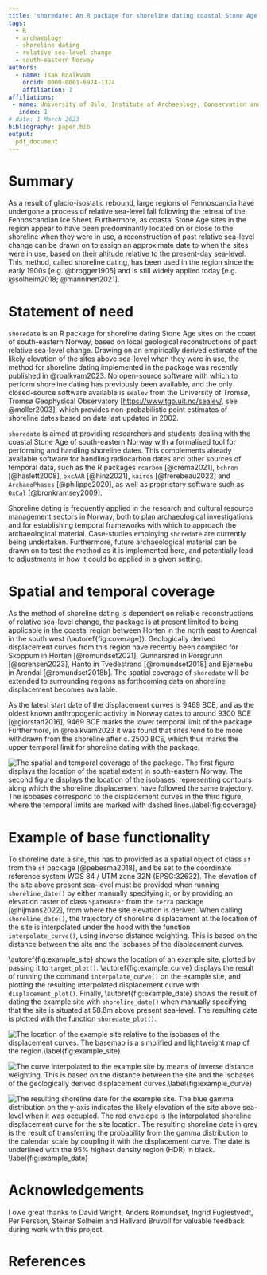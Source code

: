 ```yaml
---
title: 'shoredate: An R package for shoreline dating coastal Stone Age sites in south-eastern Norway'
tags:
  - R
  - archaeology
  - shoreline dating
  - relative sea-level change
  - south-eastern Norway
authors:
  - name: Isak Roalkvam
    orcid: 0000-0001-6974-1374
    affiliation: 1
affiliations:
 - name: University of Oslo, Institute of Archaeology, Conservation and History
   index: 1
# date: 1 March 2023 
bibliography: paper.bib
output: 
  pdf_document
---
```


# Summary

As a result of glacio-isostatic rebound, large regions of Fennoscandia have 
undergone a process of relative sea-level fall following the 
retreat of the Fennoscandian Ice Sheet. Furthermore, as coastal Stone Age sites 
in the region appear to have been predominantly located on or close to the 
shoreline when they were in use, a reconstruction of past relative sea-level 
change can be drawn on to assign an approximate date to when the sites were in 
use, based on their altitude relative to the present-day sea-level. This method,
called shoreline dating, has been used in the region since the early
1900s [e.g. @brogger1905] and is still widely applied today [e.g.
@solheim2018; @manninen2021].

# Statement of need

`shoredate` is an R package for shoreline dating Stone Age sites on the
coast of south-eastern Norway, based on local geological reconstructions
of past relative sea-level change. Drawing on an empirically derived
estimate of the likely elevation of the sites above sea-level when they
were in use, the method for shoreline dating implemented in the package was 
recently published in @roalkvam2023. No open-source software with which to
perform shoreline dating has previously been available, and the only
closed-source software available is `sealev` from the University of
Tromsø, Tromsø Geophysical Observatory
[<https://www.tgo.uit.no/sealev/>, see @moller2003], which provides
non-probabilistic point estimates of shoreline dates based on data last
updated in 2002.

`shoredate` is aimed at providing researchers and students dealing with
the coastal Stone Age of south-eastern Norway with a formalised tool for
performing and handling shoreline dates. This complements already
available software for handling radiocarbon dates and other sources of
temporal data, such as the R packages `rcarbon` [@crema2021], `bchron`
[@haslett2008], `oxcAAR` [@hinz2021], `kairos` [@frerebeau2022] and
`ArchaeoPhases` [@philippe2020], as well as proprietary software such as
`OxCal` [@bronkramsey2009].

Shoreline dating is frequently applied in the research and cultural
resource management sectors in Norway, both to plan archaeological
investigations and for establishing temporal frameworks with which to
approach the archaeological material. Case-studies employing `shoredate`
are currently being undertaken. Furthermore, future archaeological
material can be drawn on to test the method as it is implemented here, and
potentially lead to adjustments in how it could be applied in a given setting.

# Spatial and temporal coverage

As the method of shoreline dating is dependent on reliable
reconstructions of relative sea-level change, the package is at present
limited to being applicable in the coastal region between Horten in the
north east to Arendal in the south west (\autoref{fig:coverage}).
Geologically derived displacement curves from this region have recently
been compiled for Skoppum in Horten [@romundset2021], Gunnarsrød in
Porsgrunn [@sorensen2023], Hanto in Tvedestrand [@romundset2018] and Bjørnebu in
Arendal [@romundset2018b]. The spatial coverage of `shoredate`  will be extended
to surrounding regions as forthcoming data on shoreline displacement
becomes available. 

As the latest start date of the displacement curves is 9469 BCE, and as
the oldest known anthropogenic activity in Norway dates to around 9300
BCE [@glorstad2016], 9469 BCE marks the lower temporal limit of the
package. Furthermore, in @roalkvam2023 it was found that sites tend to
be more withdrawn from the shoreline after c. 2500 BCE, which thus marks
the upper temporal limit for shoreline dating with the package.

![The spatial and temporal coverage of the package. The first figure
displays the location of the spatial extent in south-eastern Norway. The
second figure displays the location of the isobases, representing contours
along which the shoreline displacement have followed the same
trajectory. The isobases correspond to the displacement curves in the
third figure, where the temporal limits are marked with dashed
lines.\label{fig:coverage}](../inst/precompiled_figures/spatiotemporal_coverage.png)

# Example of base functionality

To shoreline date a site, this has to provided as a spatial object of
class `sf` from the `sf` package [@pebesma2018], and be set to the coordinate 
reference system WGS 84 / UTM zone 32N (EPSG:32632). The elevation of the site
above present sea-level must be provided when running `shoreline_date()`
by either manually specifying it, or by providing an elevation raster of class
`SpatRaster` from the `terra` package [@hijmans2022], from where the site 
elevation is derived. When calling `shoreline_date()`, the trajectory of 
shoreline displacement at the location of the site is interpolated under the 
hood with the function `interpolate_curve()`, using inverse distance
weighting. This is based on the distance between the site and the isobases of
the displacement curves.

\autoref{fig:example_site} shows the location of an example site,
plotted by passing it to `target_plot()`. \autoref{fig:example_curve} 
displays the result of running the command `interpolate_curve()` on the example
site, and plotting the resulting interpolated displacement curve with
`displacement_plot()`. Finally, \autoref{fig:example_date} shows
the result of dating the example site with `shoreline_date()` when
manually specifying that the site is situated at 58.8m above present sea-level. 
The resulting date is plotted with the function `shoredate_plot()`.

![The location of the example site relative to the isobases of the
displacement curves. The basemap is a simplified and lightweight map of
the region.\label{fig:example_site}](example_site.png) 

![The curve interpolated to the example site by means of inverse distance 
weighting. This is based on the
distance between the site and the isobases of the geologically derived
displacement curves.\label{fig:example_curve}](example_curve.png) 

![The resulting shoreline date
for the example site. The blue gamma distribution on the y-axis
indicates the likely elevation of the site above sea-level when it was
occupied. The red envelope is the interpolated shoreline displacement
curve for the site location. The resulting shoreline date in grey is the
result of transferring the probability from the gamma distribution to
the calendar scale by coupling it with the displacement curve. The date is
underlined with the 95% highest density region (HDR) in black.
\label{fig:example_date}](example_date.png)

# Acknowledgements

I owe great thanks to David Wright, Anders Romundset, Ingrid Fuglestvedt, Per 
Persson, Steinar Solheim and Hallvard Bruvoll for valuable feedback during
work with this project.

# References
